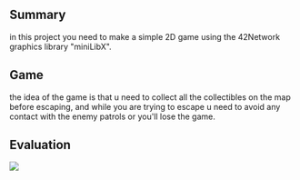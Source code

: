## Summary
in this project you need to make a simple 2D game using the 42Network graphics library "miniLibX".

## Game
the idea of the game is that u need to collect all the collectibles on the map before escaping, and while you are trying to escape u need to avoid any contact with the enemy patrols or you'll lose the game.

## Evaluation
<img src="https://i.imgur.com/W0b9uSG.png">
